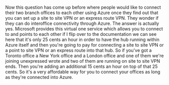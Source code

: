 Now this question has come up before where people would like to connect their two branch offices to
each other using Azure once they find out that you can set up a site to site VPN or an express route
VPN.
They wonder if they can do interoffice connectivity through Azure.
The answer is actually yes.
Microsoft provides this virtual one service which allows you to connect to and points to each other
if I flip over to the documentation we can see here that it's only 25 cents an hour in order to have
the hub running within Azure itself and then you're going to pay for connecting a site to site VPN or
a point to site VPN or an express route into that hub.
So if you've got a Toronto office a New York office and a London office and one of them we're joining
unexpressed wrote and two of them are running on site to site VPN ends.
Then you're adding an additional 15 cents an hour on top of that 25 cents.
So it's a very affordable way for you to connect your offices as long as they're connected into Azure.
